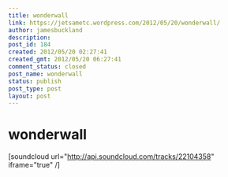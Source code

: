 ```yaml
---
title: wonderwall
link: https://jetsametc.wordpress.com/2012/05/20/wonderwall/
author: jamesbuckland
description: 
post_id: 184
created: 2012/05/20 02:27:41
created_gmt: 2012/05/20 06:27:41
comment_status: closed
post_name: wonderwall
status: publish
post_type: post
layout: post
---
```


# wonderwall

[soundcloud url="http://api.soundcloud.com/tracks/22104358" iframe="true" /]